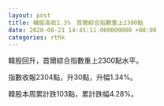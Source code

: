 ```yaml
---
layout: post
title: 韓股高收1.3%　首爾綜合指數重上2300點
date: 2020-08-21 14:45:11.000000000 +08:00
categories: rthk
---
```


韓股回升，首爾綜合指數重上2300點水平。

指數收報2304點，升30點，升幅1.34%。

韓股本周累計跌103點，累計跌幅4.28%。
